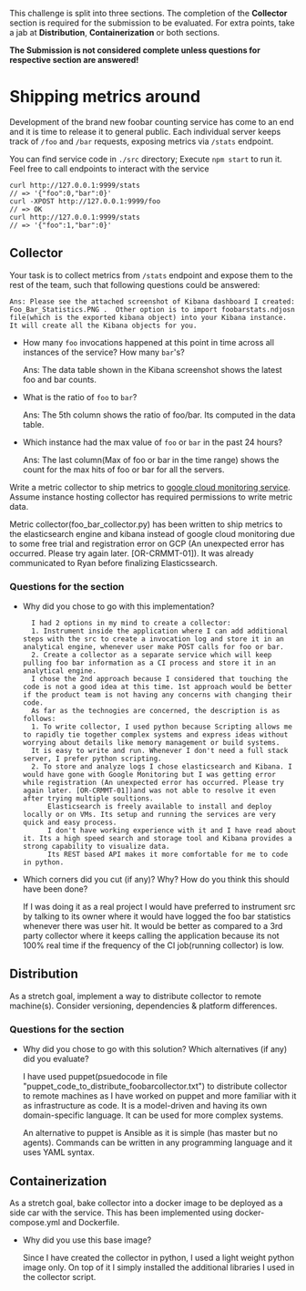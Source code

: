 This challenge is split into three sections. The completion of the **Collector** section is required for the submission to be evaluated. For extra points, take a jab at **Distribution**, **Containerization** or both sections. 

**The Submission is not considered complete unless questions for respective section are answered!**

# Shipping metrics around

Development of the brand new foobar counting service has come to an end and it is time to release it to general public. 
Each individual server keeps track of `/foo` and `/bar`	requests, exposing metrics via `/stats` endpoint.

You can find service code in `./src` directory; Execute `npm start` to run it.   
Feel free to call endpoints to interact with the service 
```
curl http://127.0.0.1:9999/stats
// => '{"foo":0,"bar":0}'
curl -XPOST http://127.0.0.1:9999/foo
// => OK
curl http://127.0.0.1:9999/stats
// => '{"foo":1,"bar":0}'
```

## Collector 

Your task is to collect metrics from `/stats` endpoint and expose them to the rest of the team, such that following questions could be answered:

    Ans: Please see the attached screenshot of Kibana dashboard I created: Foo_Bar_Statistics.PNG .  Other option is to import foobarstats.ndjosn file(which is the exported kibana object) into your Kibana instance. It will create all the Kibana objects for you.

- How many `foo` invocations happened at this point in time across all instances of the service? How many `bar`'s?

	Ans: The data table shown in the Kibana screenshot shows the latest foo and bar counts.

- What is the ratio of `foo` to `bar`?

	Ans: The 5th column shows the ratio of foo/bar. Its computed in the data table.

- Which instance had the max value of `foo` or `bar` in the past 24 hours?

	Ans: The last column(Max of foo or bar in the time range) shows the count for the max hits of foo or bar for all the servers.

Write a metric collector to ship metrics to [google cloud monitoring service](https://cloud.google.com/monitoring). Assume instance hosting collector has required permissions to write metric data. 

Metric collector(foo_bar_collector.py) has been written to ship metrics to the elasticsearch engine and kibana instead of google cloud monitoring due to some free trial and registration error on GCP (An unexpected error has occurred. Please try again later. [OR-CRMMT-01]). It was already communicated to Ryan before finalizing Elasticssearch.

### Questions for the section

- Why did you chose to go with this implementation?

		I had 2 options in my mind to create a collector:
		1. Instrument inside the application where I can add additional steps with the src to create a invocation log and store it in an analytical engine, whenever user make POST calls for foo or bar.
		2. Create a collector as a separate service which will keep pulling foo bar information as a CI process and store it in an analytical engine.
		I chose the 2nd approach because I considered that touching the code is not a good idea at this time. 1st approach would be better if the product team is not having any concerns with changing their code.
		As far as the technogies are concerned, the description is as follows:
		1. To write collector, I used python because Scripting allows me to rapidly tie together complex systems and express ideas without worrying about details like memory management or build systems.
		It is easy to write and run. Whenever I don't need a full stack server, I prefer python scripting. 
		2. To store and analyze logs I chose elasticsearch and Kibana. I would have gone with Google Monitoring but I was getting error while registration (An unexpected error has occurred. Please try again later. [OR-CRMMT-01])and was not able to resolve it even after trying multiple soultions.
			Elasticsearch is freely available to install and deploy locally or on VMs. Its setup and running the services are very quick and easy process.
			I don't have working experience with it and I have read about it. Its a high speed search and storage tool and Kibana provides a strong capability to visualize data. 
			Its REST based API makes it more comfortable for me to code in python.
		
- Which corners did you cut (if any)? Why? How do you think this should have been done?

	If I was doing it as a real project I would have preferred to instrument src by talking to its owner where it would have logged the foo bar statistics whenever there was user hit.
	It would be better as compared to a 3rd party collector where it keeps calling the application because its not 100% real time if the frequency of the CI job(running collector) is low.

## Distribution 

As a stretch goal, implement a way to distribute collector to remote machine(s). Consider versioning, dependencies & platform differences. 

### Questions for the section

- Why did you chose to go with this solution? Which alternatives (if any) did you evaluate?

    I have used puppet(psuedocode in file "puppet_code_to_distribute_foobarcollector.txt") to distribute collector to remote machines as I have worked on puppet and more familiar with it as infrastructure as code. It is a model-driven and having its own domain-specific language. It can be used for more complex systems.

    An alternative to puppet is Ansible as it is simple (has master but no agents). Commands can be written in any programming language and it uses YAML syntax.

## Containerization

As a stretch goal, bake collector into a docker image to be deployed as a side car with the service. 
  This has been implemented using docker-compose.yml and Dockerfile. 

- Why did you use this base image?
    
	Since I have created the collector in python, I used a light weight python image only. On top of it I simply installed the additional libraries I used in the collector script.
